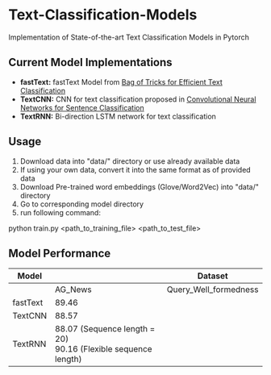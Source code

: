 # Text-Classification-Models
Implementation of State-of-the-art Text Classification Models in Pytorch

## Current Model Implementations
- **fastText:** fastText Model from [Bag of Tricks for Efficient Text Classification](https://arxiv.org/abs/1607.01759)
- **TextCNN:** CNN for text classification proposed in [Convolutional Neural Networks for Sentence Classification](https://arxiv.org/abs/1408.5882)
- **TextRNN:** Bi-direction LSTM network for text classification

## Usage
1) Download data into "data/" directory or use already available data
2) If using your own data, convert it into the same format as of provided data 
3) Download Pre-trained word embeddings (Glove/Word2Vec) into "data/" directory
4) Go to corresponding model directory
5) run following command:

python train.py <path_to_training_file> <path_to_test_file>

## Model Performance
| Model || Dataset|
| --- | --- | --- |
| |AG_News|Query_Well_formedness|
| fastText | 89.46 | |
| TextCNN | 88.57 | |
| TextRNN | 88.07 (Sequence length = 20) <br/> 90.16 (Flexible sequence length) | |
